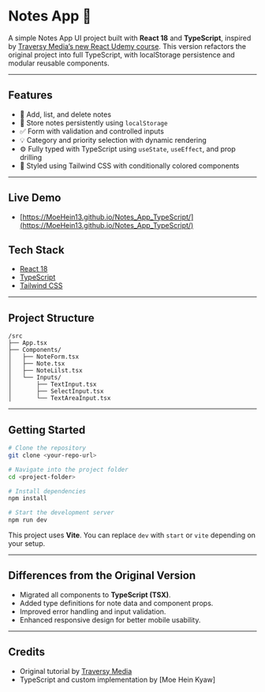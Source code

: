 # Notes App 📝

A simple Notes App UI project built with **React 18** and **TypeScript**, inspired by [Traversy Media’s new React Udemy course](https://www.udemy.com/course/modern-react-from-the-beginning/). This version refactors the original project into full TypeScript, with localStorage persistence and modular reusable components.

---

## Features

- 📝 Add, list, and delete notes
- 📁 Store notes persistently using `localStorage`
- ✅ Form with validation and controlled inputs
- 💡 Category and priority selection with dynamic rendering
- ⚙️ Fully typed with TypeScript using `useState`, `useEffect`, and prop drilling
- 🎨 Styled using Tailwind CSS with conditionally colored components

---

## Live Demo 

- [https://MoeHein13.github.io/Notes_App_TypeScript/](https://MoeHein13.github.io/Notes_App_TypeScript/)



## Tech Stack

- [React 18](https://react.dev/)
- [TypeScript](https://www.typescriptlang.org/)
- [Tailwind CSS](https://tailwindcss.com/)

---

## Project Structure

```
/src
├── App.tsx
├── Components/
│   ├── NoteForm.tsx
│   ├── Note.tsx
│   ├── NoteLilst.tsx
│   └── Inputs/
│       ├── TextInput.tsx
│       ├── SelectInput.tsx
│       └── TextAreaInput.tsx
```

---

## Getting Started

```bash
# Clone the repository
git clone <your-repo-url>

# Navigate into the project folder
cd <project-folder>

# Install dependencies
npm install

# Start the development server
npm run dev
```

This project uses **Vite**. You can replace `dev` with `start` or `vite` depending on your setup.

---

## Differences from the Original Version

- Migrated all components to **TypeScript (TSX)**.
- Added type definitions for note data and component props.
- Improved error handling and input validation.
- Enhanced responsive design for better mobile usability.

---

## Credits

- Original tutorial by [Traversy Media](https://www.udemy.com/course/modern-react-from-the-beginning/)
- TypeScript and custom implementation by [Moe Hein Kyaw]
